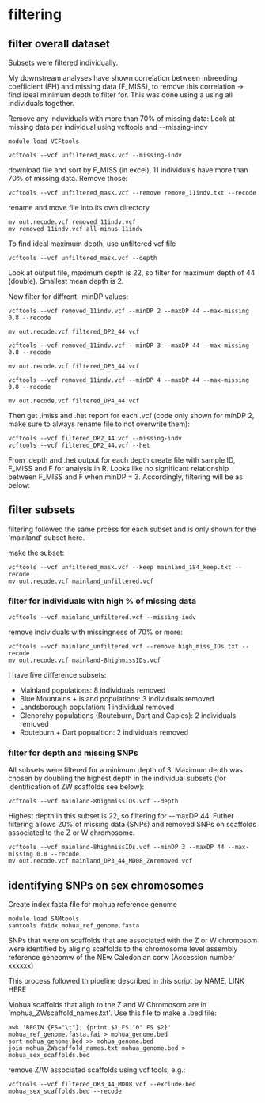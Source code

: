 # filtering

## filter overall dataset

Subsets were filtered individually.

My downstream analyses have shown correlation between inbreeding coefficient (FH) and missing data (F_MISS), to remove this correlation -> find ideal minimum depth to filter for.
This was done using a using all individuals together.

Remove any induviduals with more than 70% of missing data:
Look at missing data per individual using vcftools and --missing-indv

```
module load VCFtools
```

```
vcftools --vcf unfiltered_mask.vcf --missing-indv
```

download file and sort by F_MISS (in excel), 11 individuals have more than 70% of missing data. Remove those:

```
vcftools --vcf unfiltered_mask.vcf --remove remove_11indv.txt --recode
```

rename and move file into its own directory

```
mv out.recode.vcf removed_11indv.vcf
mv removed_11indv.vcf all_minus_11indv
```


To find ideal maximum depth, use unfiltered vcf file
```
vcftools --vcf unfiltered_mask.vcf --depth
```
Look at output file, maximum depth is 22, so filter for maximum depth of 44 (double). Smallest mean depth is 2. 


Now filter for diffrent -minDP values:

```
vcftools --vcf removed_11indv.vcf --minDP 2 --maxDP 44 --max-missing 0.8 --recode
```

```
mv out.recode.vcf filtered_DP2_44.vcf
```

```
vcftools --vcf removed_11indv.vcf --minDP 3 --maxDP 44 --max-missing 0.8 --recode
```

```
mv out.recode.vcf filtered_DP3_44.vcf
```

```
vcftools --vcf removed_11indv.vcf --minDP 4 --maxDP 44 --max-missing 0.8 --recode
```

```
mv out.recode.vcf filtered_DP4_44.vcf
```

Then get .imiss and .het report for each .vcf (code only shown for minDP 2, make sure to always rename file to not overwrite them):

```
vcftools --vcf filtered_DP2_44.vcf --missing-indv
vcftools --vcf filtered_DP2_44.vcf --het
```

From .depth and .het output for each depth create file with sample ID, F_MISS and F for analysis in R.
Looks like no significant relationship between F_MISS and F when minDP = 3.
Accordingly, filtering will be as below: 

## filter subsets

filtering followed the same prcess for each subset and is only shown for the 'mainland' subset here.

make the subset:

```
vcftools --vcf unfiltered_mask.vcf --keep mainland_184_keep.txt --recode
mv out.recode.vcf mainland_unfiltered.vcf
```

### filter for individuals with high % of missing data

```
vcftools --vcf mainland_unfiltered.vcf --missing-indv
```

remove individuals with missingness of 70% or more:

```
vcftools --vcf mainland_unfiltered.vcf --remove high_miss_IDs.txt --recode
mv out.recode.vcf mainland-8highmissIDs.vcf
```

I have five difference subsets:
- Mainland populations: 8 individuals removed
- Blue Mountains + island populations: 3 individuals removed
- Landsborough population: 1 individual removed
- Glenorchy populations (Routeburn, Dart and Caples): 2 individuals removed
- Routeburn + Dart popualtion: 2 individuals removed

### filter for depth and missing SNPs

All subsets were filtered for a minimum depth of 3. Maximum depth was chosen by doubling the highest depth in the individual subsets (for identification of ZW scaffolds see below):


```
vcftools --vcf mainland-8highmissIDs.vcf --depth
```

Highest depth in this subset is 22, so filtering for --maxDP 44. 
Futher filtering allows 20% of missing data (SNPs) and removed SNPs on scaffolds associated to the Z or W chromosome.

```
vcftools --vcf mainland-8highmissIDs.vcf --minDP 3 --maxDP 44 --max-missing 0.8 --recode
mv out.recode.vcf mainland_DP3_44_MD08_ZWremoved.vcf
```


## identifying SNPs on sex chromosomes

Create index fasta file for mohua reference genome

```
module load SAMtools
samtools faidx mohua_ref_genome.fasta
```


SNPs that were on scaffolds that are associated with the Z or W chromosom were identified by aliging scaffolds to the chromosome level assembly reference geneomw of the NEw Caledonian corw (Accession number xxxxxx)

This process followed th pipeline described in this script by NAME, LINK HERE

Mohua scaffolds that aligh to the Z and W Chromosom are in 'mohua_ZWscaffold_names.txt'. 
Use this file to make a .bed file:

```
awk 'BEGIN {FS="\t"}; {print $1 FS "0" FS $2}' mohua_ref_genome.fasta.fai > mohua_genome.bed
sort mohua_genome.bed >> mohua_genome.bed
join mohua_ZWscaffold_names.txt mohua_genome.bed > mohua_sex_scaffolds.bed
```

remove Z/W associated scaffolds using vcf tools, e.g.:

```
vcftools --vcf filtered_DP3_44_MD08.vcf --exclude-bed mohua_sex_scaffolds.bed --recode
```













